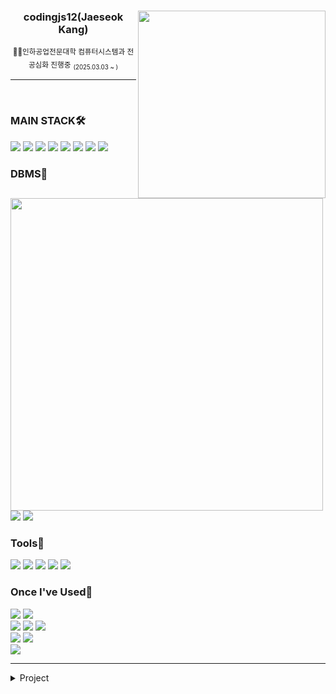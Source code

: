 <div align="center">
  <img src="https://github-readme-stats.vercel.app/api?username=codingjs12&show_icons=true&theme=transparent&hide=" align="right" width="300"/>
  <h3>codingjs12(Jaeseok Kang)</h3>
  <sub>👨‍🎓인하공업전문대학 컴퓨터시스템과 전공심화 진행중</sub> <sub><sub>(2025.03.03 ~ )</sub></sub>
</div>

---

<br />

<img align="left" src="https://github-readme-stats.vercel.app/api/top-langs/?username=codingjs12&theme=transparent&exclude_repo=Computer-Science-Engineering&layout=compact&langs_count=10" width="500"/>

<div align="left">
  <h3>MAIN STACK🛠️</h3>
  <img src="https://img.shields.io/badge/java-007396?style=for-the-badge&logo=java&logoColor=white">
  <img src="https://img.shields.io/badge/HTML5-E34F26?style=for-the-badge&logo=HTML5&logoColor=white">
  <img src="https://img.shields.io/badge/CSS3-1572B6?style=for-the-badge&logo=CSS3&logoColor=white">
  <img src="https://img.shields.io/badge/Javascript-F7DF1E?style=for-the-badge&logo=Javascript&logoColor=white">
  <img src="https://img.shields.io/badge/React-61DAFB?style=for-the-badge&logo=React&logoColor=white">
  <img src="https://img.shields.io/badge/Node.js-339933?style=for-the-badge&logo=Node.js&logoColor=white">
  <img src="https://img.shields.io/badge/spring-6DB33FB?style=for-the-badge&logo=spring&logoColor=white"/>
  <img src="https://img.shields.io/badge/Vue.js-4FC08D?style=for-the-badge&logo=Vue.js&logoColor=white"/>
  <br>
  <h3>DBMS💾</h3>
  <img src="https://img.shields.io/badge/MySQL-4479A1?style=for-the-badge&logo=MySQL&logoColor=white">
  <img src="https://img.shields.io/badge/ORACLE-F80000?style=for-the-badge&logo=oracle&logoColor=white"/>
  <br>
  <h3>Tools🔨</h3>
  <img src="https://img.shields.io/badge/Visual Studio-5C2D91?style=for-the-badge&logo=VisualStudio&logoColor=white"/>
  <img src="https://img.shields.io/badge/Visual Studio Code-007ACC?style=for-the-badge&logo=VisualStudioCode&logoColor=white"/>
  <img src="https://img.shields.io/badge/Postman-FF6C37?style=for-the-badge&logo=Postman&logoColor=white"/>
  <img src="https://img.shields.io/badge/Intellij IDEA-000000?style=for-the-badge&logo=intellijidea&logoColor=white"/>
  <img src="https://img.shields.io/badge/Eclipse-2C2255?style=for-the-badge&logo=eclipseide&logoColor=white"/>
  <h3>Once I've Used📝</h3>
  <img src="https://img.shields.io/badge/Python-3776AB?style=for-the-badge&logo=python&logoColor=white"/>
  <img src="https://img.shields.io/badge/Jupyter-F37626?style=for-the-badge&logo=jupyter&logoColor=white"/>
  <br>
  <img src="https://img.shields.io/badge/selenium-43B02A?style=for-the-badge&logo=selenium&logoColor=white"/>
  <img src="https://img.shields.io/badge/tensorflow-FF6F00?style=for-the-badge&logo=tensorflow&logoColor=white"/>
  <img src="https://img.shields.io/badge/flask-000000?style=for-the-badge&logo=flask&logoColor=white"/>
  <br>
  <img src="https://img.shields.io/badge/googlecloud-4285F4?style=for-the-badge&logo=googlecloud&logoColor=white"/>
  <img src="https://img.shields.io/badge/r-276DC3?style=for-the-badge&logo=r&logoColor=white"/>
  <br>
  <img src="https://img.shields.io/badge/flutter-02569B?style=for-the-badge&logo=flutter&logoColor=white"/>
  <br>
</div>

---

<details>
<summary>Project</summary>
<div markdown="1">


|출시|프로젝트|소개|바로가기|
|:-:|:-|:-|:-:|
|<sub>2025.03~</sub> | **💰다해드림** | 누구나 해결사가 될 수 있는 플랫폼 | [📎](https://github.com/kwonyul0812/dahaedream) &nbsp;  |
|<sub>2025.03~2025.04</sub> | **Kapture** | 외국인을 위한 여행상품 쇼핑몰 | [📎](https://github.com/Taehun92/Project_Kapture) &nbsp; |
|<sub>2024.03~2024.06</sub> | **그린다62** | 다육이 판매 쇼핑몰 | [📎](https://github.com/kimjin8748/greeda62Project) &nbsp; |


</div>
</details>
